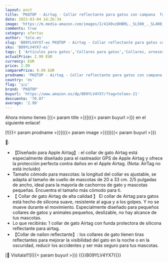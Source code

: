 ```yaml
---
layout: post
title: 'PKQTOP - Airtag - Collar reflectante para gatos con campana  funda protectora de silicona compatible con Apple Airtag y hebilla de seguridad Breakaway  negro '
date: 2023-03-04 14:26:34
image: 'https://m.media-amazon.com/images/I/41X0vzDHBRL._SL500_._SL400_.jpg'
comments: true
category: ofertas
author: 'tole.es'
slug: 'B09YLV4YX7-es PKQTOP - Airtag - Collar reflectante para gatos con...'
sku: 'B09YLV4YX7-es'
tags: [ 'Artículos para gatos','Collares para gatos','Collares, arneses y correas para gatos','Productos para mascotas','apple','pkqtop','🇪🇸', ]
actualPrice: 2.99 EUR
currency: EUR
price: 2.99
comparePrice: 9.99 EUR
prodname: 'PKQTOP - Airtag - Collar reflectante para gatos con campana  funda protectora de silicona compatible con Apple Airtag y hebilla de seguridad Breakaway  negro '
country: 'es'
flag: '🇪🇸'
brand: 'PKQTOP'
buyurl: 'https://www.amazon.es/dp/B09YLV4YX7/?tag=tolees-21'
descuento: '70.07'
average: '2.99'
---
```


Ahora mismo tienes [{{< param title >}}]({{< param buyurl >}}) en el siguiente enlace!

[![{{< param prodname >}}]({{< param image >}})]({{< param buyurl >}})

🔎:

- 【Diseñado para Apple Airtag】: el collar de gato Airtag está especialmente diseñado para el rastreador GPS de Apple Airtag y ofrece la protección perfecta contra daños en el Apple Airtag. (Nota: AirTag no está incluido)
- Tamaño cómodo para mascotas: la longitud del collar es ajustable, se adapta al tamaño de cuello de mascotas de 20 a 33 cm. 2/5 pulgadas de ancho, ideal para la mayoría de cachorros de gato y mascotas pequeñas. Encuentra el tamaño más cómodo para ti.
- 【 Collar de gato Airtag de alta calidad 】 El collar de Airtag para gatos está hecho de silicona suave, resistente al agua y a los golpes. Y no se mueve durante el movimiento. Especialmente diseñado para pequeños collares de gatos y animales pequeños, deslizable, no hay alcance de tus mascotas.
- Lo que recibirás: 1 collar de gato Airtag con funda protectora de silicona reflectante para airtag.
- 【Collar de nailon reflectante】: los collares de gato tienen tiras reflectantes para mejorar la visibilidad del gato en la noche o en la oscuridad, reducir los accidentes y ser más seguro para tus mascotas.

[🛒 Visítala!!!]({{< param buyurl >}})
{{<world>}}B09YLV4YX7{{</world>}}
